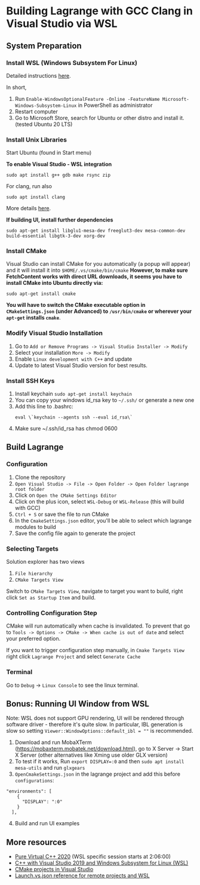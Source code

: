 # Building Lagrange with GCC Clang in Visual Studio via WSL

## System Preparation

### Install WSL (Windows Subsystem For Linux)

Detailed instructions [here](https://docs.microsoft.com/en-us/windows/wsl/install-win10).

In short,

1. Run ```Enable-WindowsOptionalFeature -Online -FeatureName Microsoft-Windows-Subsystem-Linux``` in PowerShell as administrator
2. Restart computer
3. Go to Microsoft Store, search for Ubuntu or other distro and install it. (tested Ubuntu 20 LTS)

### Install Unix Libraries

Start Ubuntu (found in Start menu)

**To enable Visual Studio - WSL integration**

```
sudo apt install g++ gdb make rsync zip
```

For clang, run also
```
sudo apt install clang
```

More details [here](https://devblogs.microsoft.com/cppblog/c-with-visual-studio-2019-and-windows-subsystem-for-linux-wsl/).

**If building UI, install further dependencies**

```
sudo apt-get install libglu1-mesa-dev freeglut3-dev mesa-common-dev build-essential libgtk-3-dev xorg-dev
```

### Install CMake

Visual Studio can install CMake for you automatically (a popup will appear) and it will install it into `$HOME/.vs/cmake/bin/cmake`
**However, to make sure FetchContent works with direct URL downloads, it seems you have to install CMake into Ubuntu directly via:**
```
sudo apt-get install cmake
```
**You will have to switch the CMake executable option in `CMakeSettings.json` (under Advanced) to `/usr/bin/cmake` or wherever your `apt-get` installs `cmake`**.

### Modify Visual Studio Installation

1. Go to `Add or Remove Programs -> Visual Studio Installer -> Modify`
2. Select your installation `More -> Modify`
3. Enable `Linux development with C++` and update
4. Update to latest Visual Studio version for best results.

### Install SSH Keys

1. Install keychain `sudo apt-get install keychain`
2. You can copy your windows id_rsa key to `~/.ssh/` or generate a new one
3. Add this line to .bashrc:
    ```
    eval \`keychain --agents ssh --eval id_rsa\`
    ```
4. Make sure ~/.ssh/id_rsa has chmod 0600


## Build Lagrange

### Configuration

1. Clone the repository
2. `Open Visual Studio -> File -> Open Folder -> Open Folder lagrange root folder`
3. Click on `Open the CMake Settings Editor`
4. Click on the plus icon,  select `WSL-Debug` or `WSL-Release` (this will build with GCC)
5. `Ctrl + S` or save the file to run CMake
6. In the `CmakeSettings.json` editor, you'll be able to select which lagrange modules to build
7. Save the config file again to generate the project

### Selecting Targets

Solution explorer has two views
1. `File hierarchy`
2. `CMake Targets View`

Switch to `CMake Targets View`, navigate to target you want to build, right click `Set as Startup Item` and build.

### Controlling Configuration Step

CMake will run automatically when cache is invalidated. To prevent that go to
`Tools -> Options -> CMake -> When cache is out of date` and select your preferred option.

If you want to trigger configuration step manually, in `Cmake Targets View` right click `Lagrange Project` and select `Generate Cache`

### Terminal

Go to `Debug` -> `Linux Console` to see the linux terminal.

## Bonus: Running UI Window from WSL

Note: WSL does not support GPU rendering, UI will be rendered through software driver - therefore it's quite slow. In particular, IBL generation is slow so setting `Viewer::WindowOptions::default_ibl = ""` is recommended.

1. Download and run MobaXTerm (https://mobaxterm.mobatek.net/download.html), go to X Server -> Start X Server  (other alternatives like Xming use older GLX version)
2. To test if it works, Run `export DISPLAY=:0` and then `sudo apt install mesa-utils` and run `glxgears`
3. `OpenCmakeSettings.json` in the lagrange project and add this before `configurations`:
```
"environments": [
    {
      "DISPLAY": ":0"
    }
  ],
```
4. Build and run UI examples

## More resources

- [Pure Virtual C++ 2020](https://www.youtube.com/watch?v=c1ThUFISDF4) (WSL specific session starts at 2:06:00)
- [C++ with Visual Studio 2019 and Windows Subsystem for Linux (WSL)](https://devblogs.microsoft.com/cppblog/c-with-visual-studio-2019-and-windows-subsystem-for-linux-wsl/)
- [CMake projects in Visual Studio](https://docs.microsoft.com/en-us/cpp/build/cmake-projects-in-visual-studio?view=vs-2019)
- [Launch.vs.json reference for remote projects and WSL](https://docs.microsoft.com/en-us/cpp/build/configure-cmake-debugging-sessions?view=vs-2019#launchvsjson-reference-for-remote-projects-and-wsl)
